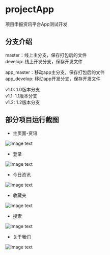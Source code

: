 # projectApp

项目申报资讯平台App测试开发

## 分支介绍

<p>
master：线上主分支，保存打包后的文件<br/>
develop: 线上开发分支，保存开发文件
</p>

<p>
app_master：移动app主分支，保存打包后的文件<br/>
app_develop: 移动app开发分支，保存开发文件
</p>

<p>
v1.0: 1.0版本分支<br/>
v1.1: 1.1版本分支<br/>
v1.2: 1.2版本分支
</p>

## 部分项目运行截图
* 主页面-资讯

![Image text](screen/screen-1.gif)

* 登录

![Image text](screen/screen-2.gif)

* 今日资讯

![Image text](screen/screen-3.gif)

* 收藏夹

![Image text](screen/screen-4.gif)

* 搜索

![Image text](screen/screen-5.gif)

* 关于我们

![Image text](screen/screen-6.gif)